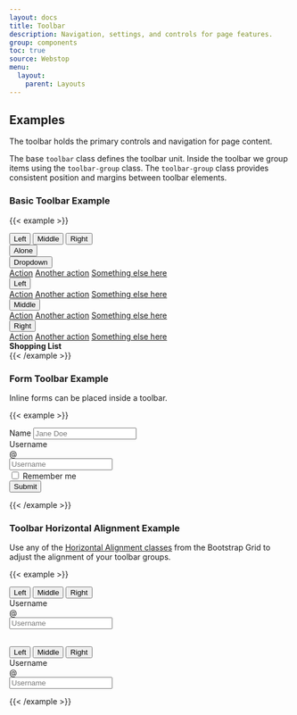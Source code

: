 ```yaml
---
layout: docs
title: Toolbar
description: Navigation, settings, and controls for page features.
group: components
toc: true
source: Webstop
menu: 
  layout:
    parent: Layouts
---
```


## Examples

The toolbar holds the primary controls and navigation for page content.

The base `toolbar` class defines the toolbar unit. Inside the toolbar we group items using the `toolbar-group` class.
The `toolbar-group` class provides consistent position and margins between toolbar elements. 

### Basic Toolbar Example

<div class="toolbar-detached">

{{< example >}}
<nav class="toolbar">
  <div class="toolbar-group btn-group" role="group" aria-label="Basic example">
    <button type="button" class="btn btn-light">Left</button>
    <button type="button" class="btn btn-light">Middle</button>
    <button type="button" class="btn btn-light">Right</button>
  </div>

  <div class="toolbar-group">
    <button type="button" class="btn btn-light">Alone</button>
  </div>
  <div class="toolbar-group">
    <div class="dropdown">
      <button class="btn btn-light dropdown-toggle" type="button" id="dropdownMenuButton" data-toggle="dropdown" aria-haspopup="true" aria-expanded="false">
        Dropdown
      </button>
      <div class="dropdown-menu" aria-labelledby="dropdownMenuButton">
        <a class="dropdown-item" href="#">Action</a>
        <a class="dropdown-item" href="#">Another action</a>
        <a class="dropdown-item" href="#">Something else here</a>
      </div>
    </div>
  </div>

  <div class="toolbar-group btn-group" role="group" aria-label="Basic example">
    <div class="dropdown btn-group" role="group">
      <button class="btn btn-light dropdown-toggle" type="button" id="dropdownLeftMenuButton" data-toggle="dropdown" aria-haspopup="true" aria-expanded="false">
        Left
      </button>
      <div class="dropdown-menu" aria-labelledby="dropdownLeftMenuButton">
        <a class="dropdown-item" href="#">Action</a>
        <a class="dropdown-item" href="#">Another action</a>
        <a class="dropdown-item" href="#">Something else here</a>
      </div>
    </div>
    <div class="dropdown btn-group" role="group">
      <button class="btn btn-light dropdown-toggle" type="button" id="dropdownMiddleMenuButton" data-toggle="dropdown" aria-haspopup="true" aria-expanded="false">
        Middle
      </button>
      <div class="dropdown-menu" aria-labelledby="dropdownMiddleMenuButton">
        <a class="dropdown-item" href="#">Action</a>
        <a class="dropdown-item" href="#">Another action</a>
        <a class="dropdown-item" href="#">Something else here</a>
      </div>
    </div>
    <div class="dropdown btn-group" role="group">
      <button class="btn btn-light dropdown-toggle" type="button" id="dropdownRightMenuButton" data-toggle="dropdown" aria-haspopup="true" aria-expanded="false">
        Right
      </button>
      <div class="dropdown-menu" aria-labelledby="dropdownRightMenuButton">
        <a class="dropdown-item" href="#">Action</a>
        <a class="dropdown-item" href="#">Another action</a>
        <a class="dropdown-item" href="#">Something else here</a>
      </div>
    </div>
  </div>

  <div class="toolbar-group ml-auto">
    <div class="toolbar-text-item"><strong>Shopping List</strong> <i class="icon-shopping-list"></i></div>
  </div>

</nav>
{{< /example >}}
</div>

### Form Toolbar Example

Inline forms can be placed inside a toolbar.

<div class="toolbar-detached">

{{< example >}}
<nav class="toolbar">

  <div class="toolbar-group" role="group" aria-label="Basic example">
    <form class="row gx-2 gy-2 align-items-center">
  <div class="col-sm-4">
    <label class="visually-hidden" for="specificSizeInputName">Name</label>
    <input type="text" class="form-control" id="specificSizeInputName" placeholder="Jane Doe">
  </div>
  <div class="col-sm-4">
    <label class="visually-hidden" for="specificSizeInputGroupUsername">Username</label>
    <div class="input-group">
      <div class="input-group-text">@</div>
      <input type="text" class="form-control" id="specificSizeInputGroupUsername" placeholder="Username">
    </div>
  </div>
  <div class="col-auto">
    <div class="form-check">
      <input class="form-check-input" type="checkbox" id="autoSizingCheck2">
      <label class="form-check-label" for="autoSizingCheck2">
        Remember me
      </label>
    </div>
  </div>
  <div class="col-auto">
    <button type="submit" class="btn btn-primary ">Submit</button>
  </div>
</form>
  </div>
</nav>

{{< /example >}}
</div>

### Toolbar Horizontal Alignment Example

Use any of the [Horizontal Alignment classes](/docs/bootstrap/4.1/layout/grid#horizontal-alignment) from the Bootstrap Grid to 
adjust the alignment of your toolbar groups. 

<div class="toolbar-detached">

{{< example >}}
<nav class="toolbar">
  <div class="toolbar-group btn-group" role="group" aria-label="Basic example">
    <button type="button" class="btn btn-light">Left</button>
    <button type="button" class="btn btn-light">Middle</button>
    <button type="button" class="btn btn-light">Right</button>
  </div>
  <div class="toolbar-group" role="group" aria-label="Basic example">
    <form class="form-inline">
      <label class="sr-only" for="inlineFormInputGroupUsername2">Username</label>
      <div class="input-group mr-2">
        <div class="input-group-prepend">
          <div class="input-group-text">@</div>
        </div>
        <input type="text" class="form-control" id="inlineFormInputGroupUsername2" placeholder="Username">
      </div>
    </form>
  </div>
</nav>

<br>

<nav class="toolbar justify-content-between">
  <div class="toolbar-group btn-group" role="group" aria-label="Basic example">
    <button type="button" class="btn btn-light">Left</button>
    <button type="button" class="btn btn-light">Middle</button>
    <button type="button" class="btn btn-light">Right</button>
  </div>
  <div class="toolbar-group" role="group" aria-label="Basic example">
    <form class="form-inline">
      <label class="sr-only" for="inlineFormInputGroupUsername2">Username</label>
      <div class="input-group mr-2">
        <div class="input-group-prepend">
          <div class="input-group-text">@</div>
        </div>
        <input type="text" class="form-control" id="inlineFormInputGroupUsername2" placeholder="Username">
      </div>
    </form>
  </div>
</nav>

{{< /example >}}
</div>
